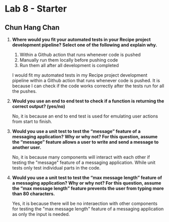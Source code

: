# Lab 8 - Starter

## Chun Hang Chan

1. **Where would you fit your automated tests in your Recipe project development pipeline? Select one of the following and explain why.**

    1. Within a Github action that runs whenever code is pushed
    2. Manually run them locally before pushing code
    3. Run them all after all development is completed

    I would fit my automated tests in my Recipe project development pipeline within a Github action that runs whenever code is pushed. It is because I can check if the code works correctly after the tests run for all the pushes.

2. **Would you use an end to end test to check if a function is returning the correct output? (yes/no)**

    No, it is because an end to end test is used for emulating user actions from start to finish.
3. **Would you use a unit test to test the “message” feature of a messaging application? Why or why not? For this question, assume the “message” feature allows a user to write and send a message to another user.**

    No, it is because many components will interact with each other if testing the "message" feature of a messaging application. While unit tests only test individual parts in the code.

4. **Would you use a unit test to test the “max message length” feature of a messaging application? Why or why not? For this question, assume the “max message length” feature prevents the user from typing more than 80 characters.**

    Yes, it is because there will be no interaection with other components for testing the "max message length" feature of a messaging application as only the input is needed.